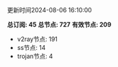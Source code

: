 更新时间2024-08-06 16:10:00

**总订阅: 45**
**总节点: 727**
**有效节点: 209**
- v2ray节点: 191
- ss节点: 14
- trojan节点: 4
